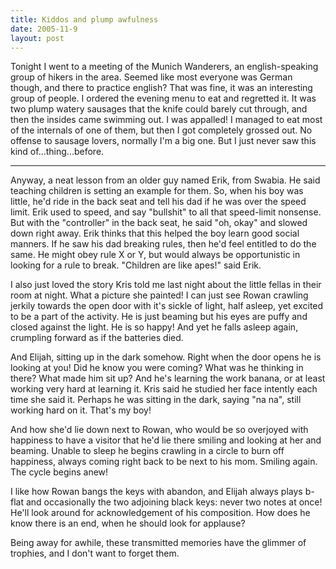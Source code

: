 ```yaml
---
title: Kiddos and plump awfulness
date: 2005-11-9
layout: post
---
```


Tonight I went to a meeting of the Munich Wanderers, an english-speaking
group of hikers in the area. Seemed like most everyone was German though,
and there to practice english? That was fine, it was an interesting group
of people. I ordered the evening menu to eat and regretted it. It was two
plump watery sausages that the knife could barely cut through, and then
the insides came swimming out. I was appalled! I managed to eat most of
the internals of one of them, but then I got completely grossed out. No
offense to sausage lovers, normally I'm a big one. But I just never saw
this kind of...thing...before.
  
---
  
Anyway, a neat lesson from an older guy named Erik, from Swabia. He said
teaching children is setting an example for them. So, when his boy was
little, he'd ride in the back seat and tell his dad if he was over the
speed limit. Erik used to speed, and say "bullshit" to all that speed-limit
nonsense. But with the "controller" in the back seat, he said "oh, okay"
and slowed down right away. Erik thinks that this helped the boy learn
good social manners. If he saw his dad breaking rules, then he'd feel entitled
to do the same. He might obey rule X or Y, but would always be opportunistic
in looking for a rule to break. "Children are like apes!" said Erik.
  
  
I also just loved the story Kris told me last night about the little fellas
in their room at night. What a picture she painted! I can just see Rowan
crawling jerkily towards the open door with it's sickle of light, half
asleep, yet excited to be a part of the activity. He is just beaming but
his eyes are puffy and closed against the light. He is so happy! And yet
he falls asleep again, crumpling forward as if the batteries died.
  
  
And Elijah, sitting up in the dark somehow. Right when the door opens
he is looking at you! Did he know you were coming? What was he thinking
in there? What made him sit up? And he's learning the work banana, or at
least working very hard at learning it. Kris said he studied her face intently
each time she said it. Perhaps he was sitting in the dark, saying "na na",
still working hard on it. That's my boy!
  
  
And how she'd lie down next to Rowan, who would be so overjoyed with happiness
to have a visitor that he'd lie there smiling and looking at her and beaming.
Unable to sleep he begins crawling in a circle to burn off happiness, always
coming right back to be next to his mom. Smiling again. The cycle begins
anew!
  
  
I like how Rowan bangs the keys with abandon, and Elijah always plays
b-flat and occasionally the two adjoining black keys: never two notes at
once! He'll look around for acknowledgement of his composition. How does
he know there is an end, when he should look for applause?
  
  
Being away for awhile, these transmitted memories have the glimmer of
trophies, and I don't want to forget them.
